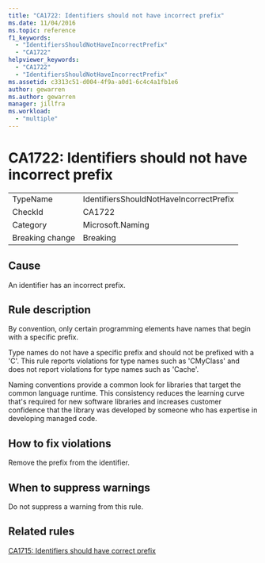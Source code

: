 ```yaml
---
title: "CA1722: Identifiers should not have incorrect prefix"
ms.date: 11/04/2016
ms.topic: reference
f1_keywords:
  - "IdentifiersShouldNotHaveIncorrectPrefix"
  - "CA1722"
helpviewer_keywords:
  - "CA1722"
  - "IdentifiersShouldNotHaveIncorrectPrefix"
ms.assetid: c3313c51-d004-4f9a-a0d1-6c4c4a1fb1e6
author: gewarren
ms.author: gewarren
manager: jillfra
ms.workload:
  - "multiple"
---
```

# CA1722: Identifiers should not have incorrect prefix

|||
|-|-|
|TypeName|IdentifiersShouldNotHaveIncorrectPrefix|
|CheckId|CA1722|
|Category|Microsoft.Naming|
|Breaking change|Breaking|

## Cause
An identifier has an incorrect prefix.

## Rule description
By convention, only certain programming elements have names that begin with a specific prefix.

Type names do not have a specific prefix and should not be prefixed with a 'C'. This rule reports violations for type names such as 'CMyClass' and does not report violations for type names such as 'Cache'.

Naming conventions provide a common look for libraries that target the common language runtime. This consistency reduces the learning curve that's required for new software libraries and increases customer confidence that the library was developed by someone who has expertise in developing managed code.

## How to fix violations
Remove the prefix from the identifier.

## When to suppress warnings
Do not suppress a warning from this rule.

## Related rules
[CA1715: Identifiers should have correct prefix](../code-quality/ca1715-identifiers-should-have-correct-prefix.md)